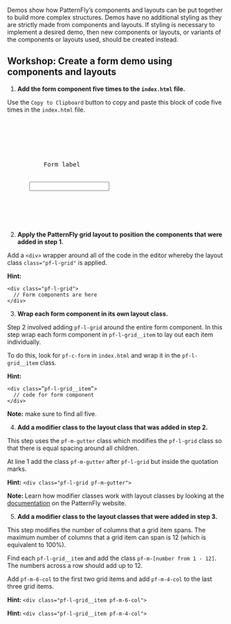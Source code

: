 Demos show how PatternFly’s components and layouts can be put together to build more complex structures. Demos have no additional styling as they are strictly made from components and layouts. If styling is necessary to implement a desired demo, then new components or layouts, or variants of the components or layouts used, should be created instead.

## Workshop: Create a form demo using components and layouts

1) <strong>Add the form component five times to the `index.html` file.</strong>

Use the `Copy to Clipboard` button to copy and paste this block of code five times in the `index.html` file.

<pre class="file" data-target="clipboard">
  <form class="pf-c-form">
    <div class="pf-c-form__group">
      <label class="pf-c-form__label">
        <span class="pf-c-form__label-text">
          Form label
        </span>
      </label>
      <input class="pf-c-form-control">
    </div>
  </form>
</pre>

2) <strong>Apply the PatternFly grid layout to position the components that were added in step 1.</strong>

Add a `<div>` wrapper around all of the code in the editor whereby the layout class `class="pf-l-grid"` is applied.

<strong>Hint:</strong>

```
<div class="pf-l-grid">
  // Form components are here
</div>
```

3) <strong>Wrap each form component in its own layout class.</strong>

Step 2 involved adding `pf-l-grid` around the entire form component. In this step wrap each form component in `pf-l-grid__item` to lay out each item individually.

To do this, look for `pf-c-form` in `index.html` and wrap it in the `pf-l-grid__item` class.

<strong>Hint:</strong>

```
<div class=”pf-l-grid__item”>
  // code for form component
</div>
```
<strong>Note:</strong> make sure to find all five.

4) <strong>Add a modifier class to the layout class that was added in step 2.</strong>

This step uses the `pf-m-gutter` class which modifies the `pf-l-grid` class so that there is equal spacing around all children. 

At line 1 add the class `pf-m-gutter` after `pf-l-grid` but inside the quotation marks.

<strong>Hint:</strong> `<div class="pf-l-grid pf-m-gutter">`

<strong>Note: </strong> Learn how modifier classes work with layout classes by looking at the [documentation](https://www.patternfly.org/v4/documentation/core/layouts/grid#usage) on the PatternFly website.

5) <strong>Add a modifier class to the layout classes that were added in step 3.</strong>

This step modifies the number of columns that a grid item spans. The maximum number of columns that a grid item can span is 12 (which is equivalent to 100%).

Find each `pf-l-grid__item` and add the class `pf-m-[number from 1 - 12]`. The numbers across a row should add up to 12.

Add `pf-m-6-col` to the first two grid items and add `pf-m-4-col` to the last three grid items.

<strong>Hint: </strong> `<div class="pf-l-grid__item pf-m-6-col">`

<strong>Hint: </strong> `<div class="pf-l-grid__item pf-m-4-col">`

